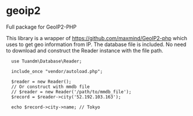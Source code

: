 # geoip2
Full package for GeoIP2-PHP

This library is a wrapper of https://github.com/maxmind/GeoIP2-php which uses to get geo information from IP.
The database file is included. No need to download and construct the Reader instance with the file path.

```
  use Tuandm\Database\Reader;
  
  include_once "vendor/autoload.php";
  
  $reader = new Reader();
  // Or construct with mmdb file
  // $reader = new Reader('/path/to/mmdb_file');
  $record = $reader->city('52.192.103.163');

  echo $record->city->name; // Tokyo
```
